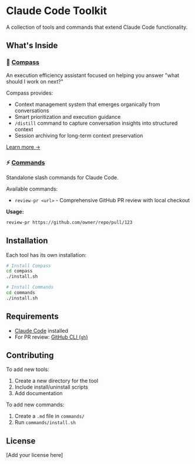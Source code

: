 # Claude Code Toolkit

A collection of tools and commands that extend Claude Code functionality.

## What's Inside

### 🧭 [Compass](./compass)

An execution efficiency assistant focused on helping you answer "what should I work on next?"

Compass provides:
- Context management system that emerges organically from conversations
- Smart prioritization and execution guidance
- `/distill` command to capture conversation insights into structured context
- Session archiving for long-term context preservation

[Learn more →](./compass/README.md)

### ⚡ [Commands](./commands)

Standalone slash commands for Claude Code.

Available commands:
- `review-pr <url>` - Comprehensive GitHub PR review with local checkout

**Usage:**
```bash
review-pr https://github.com/owner/repo/pull/123
```

## Installation

Each tool has its own installation:

```bash
# Install Compass
cd compass
./install.sh

# Install Commands
cd commands
./install.sh
```

## Requirements

- [Claude Code](https://www.anthropic.com/claude/download) installed
- For PR review: [GitHub CLI (`gh`)](https://cli.github.com/)

## Contributing

To add new tools:
1. Create a new directory for the tool
2. Include install/uninstall scripts
3. Add documentation

To add new commands:
1. Create a `.md` file in `commands/`
2. Run `commands/install.sh`

## License

[Add your license here]
